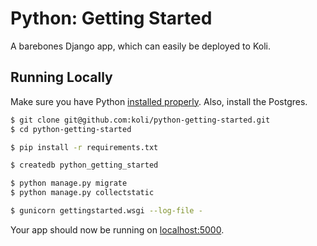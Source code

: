 # Python: Getting Started

A barebones Django app, which can easily be deployed to Koli.

## Running Locally

Make sure you have Python [installed properly](http://install.python-guide.org).  Also, install the Postgres.

```sh
$ git clone git@github.com:koli/python-getting-started.git
$ cd python-getting-started

$ pip install -r requirements.txt

$ createdb python_getting_started

$ python manage.py migrate
$ python manage.py collectstatic

$ gunicorn gettingstarted.wsgi --log-file -
```

Your app should now be running on [localhost:5000](http://localhost:5000/).